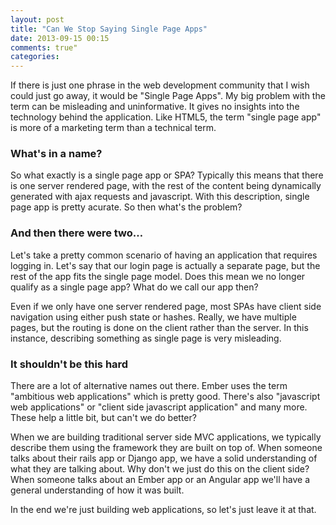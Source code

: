 ```yaml
---
layout: post
title: "Can We Stop Saying Single Page Apps"
date: 2013-09-15 00:15
comments: true"
categories: 
---
```

If there is just one phrase in the web development community that I wish could just go away, it would be "Single Page Apps".  My big problem with the term can be misleading and uninformative.  It gives no insights into the technology behind the application.  Like HTML5, the term "single page app" is more of a marketing term than a technical term.

### What's in a name?
So what exactly is a single page app or SPA?  Typically this means that there is one server rendered page, with the rest of the content being dynamically generated with ajax requests and javascript.  With this description, single page app is pretty acurate.  So then what's the problem?

### And then there were two…
Let's take a pretty common scenario of having an application that requires logging in.  Let's say that our login page is actually a separate page, but the rest of the app fits the single page model.  Does this mean we no longer qualify as a single page app?  What do we call our app then?

Even if we only have one server rendered page, most SPAs have client side navigation using either push state or hashes.  Really, we have multiple pages, but the routing is done on the client rather than the server.  In this instance, describing something as single page is very misleading.

### It shouldn't be this hard
There are a lot of alternative names out there.  Ember uses the term "ambitious web applications" which is pretty good.  There's also "javascript web applications" or "client side javascript application" and many more.  These help a little bit, but can't we do better?

When we are building traditional server side MVC applications, we typically describe them using the framework they are built on top of.  When someone talks about their rails app or Django app, we have a solid understanding of what they are talking about.  Why don't we just do this on the client side?  When someone talks about an Ember app or an Angular app we'll have a general understanding of how it was built.

In the end we're just building web applications, so let's just leave it at that.
